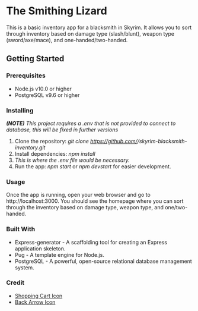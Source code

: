 # The Smithing Lizard
This is a basic inventory app for a blacksmith in Skyrim. It allows you to sort through inventory based on damage type (slash/blunt), weapon type (sword/axe/mace), and one-handed/two-handed.

## Getting Started
### Prerequisites
+ Node.js v10.0 or higher
+ PostgreSQL v9.6 or higher
### Installing
***(NOTE)*** *This project requires a .env that is not provided to connect to database, this will be fixed in further versions*
1. Clone the repository: *git clone https://github.com/<your-username>/skyrim-blacksmith-inventory.git*
2. Install dependencies: *npm install*
3. *This is where the .env file would be necessary.*
4. Run the app: *npm start* or *npm devstart* for easier development.
### Usage
Once the app is running, open your web browser and go to http://localhost:3000. You should see the homepage where you can sort through the inventory based on damage type, weapon type, and one/two-handed.

### Built With
+ Express-generator - A scaffolding tool for creating an Express application skeleton.
+ Pug - A template engine for Node.js.
+ PostgreSQL - A powerful, open-source relational database management system.

### Credit
+ [Shopping Cart Icon](https://icons8.com/icons/set/cart)
+ [Back Arrow Icon](https://icons8.com/icons/set/back-arrow)